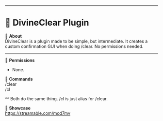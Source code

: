 ----
# 🦋 DivineClear Plugin

📌 **About**  
DivineClear is a plugin made to be simple, but intermediate. It creates a custom confirmation GUI when doing /clear. No permissions needed.
 
----

📌 **Permissions**
- None.

📌 **Commands**  
/clear  
/cl

^^ Both do the same thing. /cl is just alias for /clear.

📌 **Showcase**  
https://streamable.com/mod7mv
